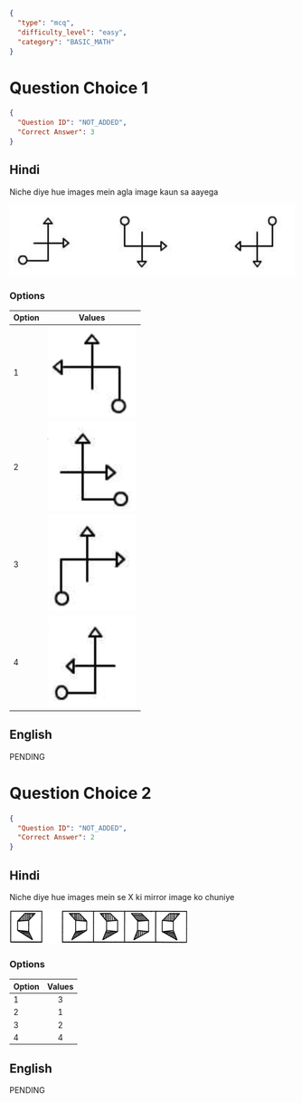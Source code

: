 ```json
{
  "type": "mcq",
  "difficulty_level": "easy",
  "category": "BASIC_MATH"
}
```

# Question Choice 1
```json
{
  "Question ID": "NOT_ADDED",
  "Correct Answer": 3
}
```

## Hindi
Niche diye hue images mein agla image kaun sa aayega

![](images/question_16/choice1/choice1.png)

### Options
| Option | Values                                      |
|:-------|:-------------------------------------------:|
| 1      | ![](images/question_16/choice1/option1.png) |
| 2      | ![](images/question_16/choice1/option2.png) |
| 3      | ![](images/question_16/choice1/option3.png) |
| 4      | ![](images/question_16/choice1/option4.png) |

## English
PENDING

# Question Choice 2
```json
{
  "Question ID": "NOT_ADDED",
  "Correct Answer": 2
}
```

## Hindi
Niche diye hue images mein se X ki mirror image ko chuniye

![](images/question_16/choice2/choice2.png)

### Options
| Option | Values |
|:-------|:------:|
| 1      | 3      |
| 2      | 1      |
| 3      | 2      |
| 4      | 4      |


## English
PENDING
